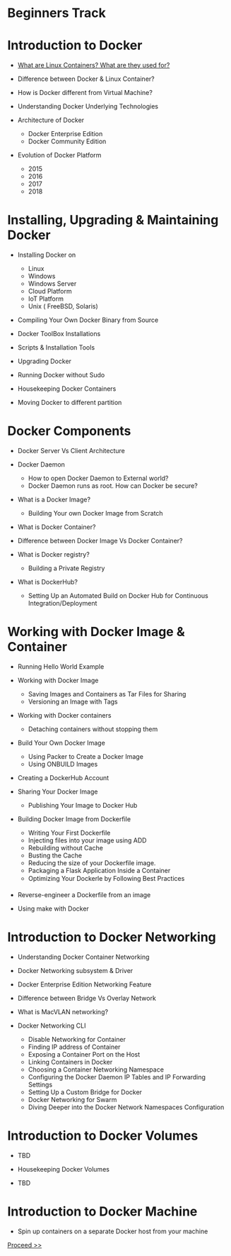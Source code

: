 # Beginners Track

# Introduction to Docker 

- [What are Linux Containers? What are they used for?](https://github.com/collabnix/dockerlabs/blob/master/beginners/b001-linux-containers.md)
- Difference between Docker & Linux Container?

- How is Docker different from Virtual Machine?

- Understanding Docker Underlying Technologies

- Architecture of Docker 
   - Docker Enterprise Edition
   - Docker Community Edition
                
- Evolution of Docker Platform 
   - 2015 
   - 2016
   - 2017
   - 2018
             
# Installing, Upgrading & Maintaining Docker 

- Installing Docker on 
   - Linux
   - Windows 
   - Windows Server
   - Cloud Platform
   - IoT Platform
   - Unix ( FreeBSD, Solaris)
                     
- Compiling Your Own Docker Binary from Source

- Docker ToolBox Installations

- Scripts & Installation Tools

- Upgrading Docker

- Running Docker without Sudo

- Housekeeping Docker Containers

- Moving Docker to different partition

# Docker Components

- Docker Server Vs Client Architecture

- Docker Daemon
  - How to open Docker Daemon to External world?
  - Docker Daemon runs as root. How can Docker be secure?

- What is a Docker Image?
  - Building Your own Docker Image from Scratch

- What is Docker Container?

- Difference between Docker Image Vs Docker Container?

- What is Docker registry?
  - Building a Private Registry <br>
  
- What is DockerHub?
  - Setting Up an Automated Build on Docker Hub for Continuous Integration/Deployment<br>
  
# Working with Docker Image & Container

- Running Hello World Example

- Working with Docker Image <br>
  
  - Saving Images and Containers as Tar Files for Sharing <br>
  - Versioning an Image with Tags <br>
  
- Working with Docker containers<br>
  - Detaching containers without stopping them<br>

- Build Your Own Docker Image
  - Using Packer to Create a Docker Image <br>
  - Using ONBUILD Images <br>

- Creating a DockerHub Account

- Sharing Your Docker Image
  -  Publishing Your Image to Docker Hub <br>
 
- Building Docker Image from Dockerfile
  - Writing Your First Dockerfile
  - Injecting files into your image using ADD <br>
  - Rebuilding without Cache <br> 
  - Busting the Cache <br>
  - Reducing the size of your Dockerfile image. <br>
  - Packaging a Flask Application Inside a Container <br>
  - Optimizing Your Dockerle by Following Best Practices <br>
  
- Reverse-engineer a Dockerfile from an image

- Using make with Docker


# Introduction to Docker Networking

- Understanding Docker Container Networking

- Docker Networking subsystem & Driver

- Docker Enterprise Edition Networking Feature

- Difference between Bridge Vs Overlay Network

- What is MacVLAN networking?

- Docker Networking CLI
  - Disable Networking for Container
  - Finding IP address of Container
  - Exposing a Container Port on the Host
  - Linking Containers in Docker
  - Choosing a Container Networking Namespace
  - Configuring the Docker Daemon IP Tables and IP Forwarding Settings
  - Setting Up a Custom Bridge for Docker
  - Docker Networking for Swarm
  - Diving Deeper into the Docker Network Namespaces Configuration
  
# Introduction to Docker Volumes

- TBD

- Housekeeping Docker Volumes

- TBD

# Introduction to Docker Machine

- Spin up containers on a separate Docker host from your machine






 [Proceed >>](https://github.com/collabnix/dockerlabs/blob/master/beginners/b001-linux-containers.md)





